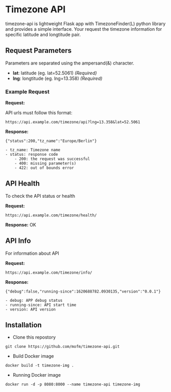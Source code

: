 # Timezone API

timezone-api is lightweight Flask app with TimezoneFinder(L) python library and
provides a simple interface. Your request the timezone information for specific
latitude and longtitude pair.

## Request Parameters

Parameters are separated using the ampersand(&) character.

* **lat**: latitude (eg. lat=52.5061) _(Required)_
* **lng**: longtitude (eg. lng=13.358) _(Required)_

### Example Request

**Request:**

API urls must follow this format:

`https://api.example.com/timezone/api?lng=13.358&lat=52.5061`

**Response:**

`{"status":200,"tz_name":"Europe/Berlin"}`

    - tz_name: Timezone name
    - status: response code
        - 200: the request was successful
        - 400: missing parameter(s)
        - 422: out of bounds error

## API Health

To check the API status or health

**Request:**

`https://api.example.com/timezone/health/`

**Response:**
OK

## API Info

For information about API

**Request:**

`https://api.example.com/timezone/info/`

**Response:**

`{"debug":false,"running-since":1620688782.0930135,"version":"0.0.1"}`

    - debug: APP debug status
    - running-since: API start time
    - version: API version

## Installation

* Clone this repostory

`git clone https://github.com/mofm/timezone-api.git`

* Build Docker image

`docker build -t timezone-img .`

* Running Docker image

 `docker run -d -p 8080:8000 --name timezone-api timezone-img`